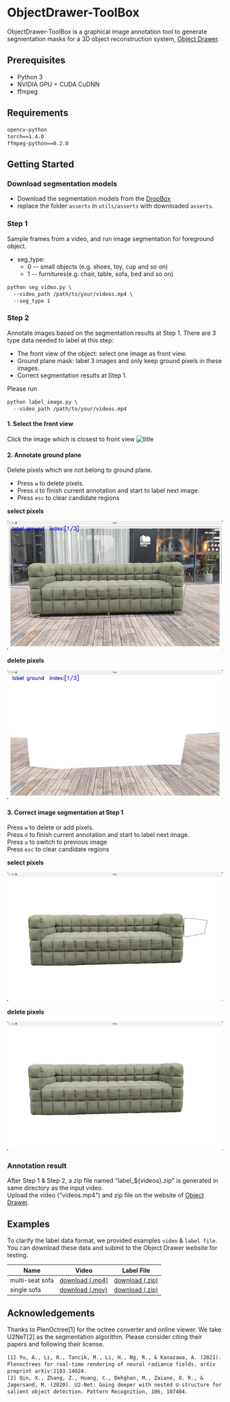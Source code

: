 # ObjectDrawer-ToolBox

ObjectDrawer-ToolBox is a graphical image annotation tool to generate segmentation masks for a 3D object reconstruction system, [Object Drawer](https://objectdrawer.alibaba.com/index.html).

## Prerequisites
* Python 3
* NVIDIA GPU + CUDA CuDNN
* ffmpeg

## Requirements
```
opencv-python
torch==1.4.0  
ffmpeg-python==0.2.0
```


## Getting Started
### Download segmentation models

* Download the segmentation models from the [DropBox](https://www.dropbox.com/sh/oymyvapnmmam917/AABVB5Ibei87HQ0ZYNUMggCZa?dl=0)
* replace the folder `asserts` in `utils/asserts` with downloaded `asserts`.

### Step 1
Sample frames from a video, and run image segmentation for foreground object.
* seg_type: 
  * 0 -- small objects (e.g. shoes, toy, cup and so on)
  * 1 -- furnitures(e.g. chair, table, sofa, bed and so on)
```
python seg_video.py \
  --video_path /path/to/your/videos.mp4 \
  --seg_type 1
```

### Step 2

Annotate images based on the segmentation results at Step 1. There are 3 type data needed to label at this step:
* The front view of the object: select one image as front view.
* Ground plane mask: label 3 images and only keep ground pixels in these images.
* Correct segmentation results at Step 1.

Please run
```
python label_image.py \
  --video_path /path/to/your/videos.mp4 
```

#### 1. Select the front view

Click the image which is closest to front view
![title](imgs/1.gif)


#### 2. Annotate ground plane

Delete pixels which are not belong to ground plane.

* Press ```w``` to delete pixels.  
* Press ```d``` to finish current annotation and start to label next image.  
* Press ```esc``` to clear candidate regions

**select pixels**

![title](imgs/2.jpg)


**delete pixels**

![title](imgs/3.jpg)

#### 3. Correct image segmentation at Step 1

Press ```w``` to delete or add pixels.  
Press ```d``` to finish current annotation and start to label next image.  
Press ```a``` to switch to previous image  
Press ```esc``` to clear candidate regions


**select pixels**

![title](imgs/4.jpg)

**delete pixels**

![title](imgs/5.jpg)

### Annotation result
After Step 1 & Step 2, a zip file named "label_${videos}.zip" is generated in same directory as the input video.  
Upload the video ("videos.mp4") and zip file on the website of [Object Drawer](https://objectdrawer.alibaba.com/index.html). 

## Examples
To clarify the label data format, we provided examples `video` & `label file`. You can download these data and submit to the Object Drawer website for testing.

Name | Video | Label File
---|---|---
multi-seat sofa | [download (.mp4)](https://ossgw.alicdn.com/homeai-inner/model/2b3ea8c8-6cb9-4ba4-9ca5-51e6bf32edb5.mp4) | [download (.zip)](https://ossgw.alicdn.com/homeai-inner/model/030ae8f6-bdbb-4e5f-be56-d94dd153b0c0.zip)
single sofa | [download (.mov)](https://ossgw.alicdn.com/homeai-inner/model/f45bb3b4-15da-41bc-8d89-29ceb6badf58.mov) | [download (.zip)](https://ossgw.alicdn.com/homeai-inner/model/6da55f6a-0288-43f4-94d9-1f2dd03005c3.zip)



## Acknowledgements
Thanks to PlenOctree[1] for the octree converter and online viewer. We take U2NeT[2] as the segmentation algorithm. Please consider citing their papers and following their license.

```
[1] Yu, A., Li, R., Tancik, M., Li, H., Ng, R., & Kanazawa, A. (2021). Plenoctrees for real-time rendering of neural radiance fields. arXiv preprint arXiv:2103.14024.
[2] Qin, X., Zhang, Z., Huang, C., Dehghan, M., Zaiane, O. R., & Jagersand, M. (2020). U2-Net: Going deeper with nested U-structure for salient object detection. Pattern Recognition, 106, 107404.
```